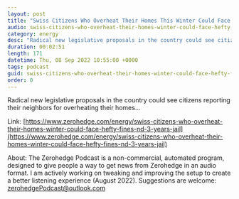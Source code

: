 ```yaml
---
layout: post
title: "Swiss Citizens Who Overheat Their Homes This Winter Could Face Hefty Fines &amp; 3 Years In Jail"
audio: swiss-citizens-who-overheat-their-homes-winter-could-face-hefty-fines-nd-3-years-jail-0
category: energy
desc: "Radical new legislative proposals in the country could see citizens reporting their neighbors for overheating their homes..."
duration: 00:02:51
length: 171
datetime: Thu, 08 Sep 2022 10:55:00 +0000
tags: podcast
guid: swiss-citizens-who-overheat-their-homes-winter-could-face-hefty-fines-nd-3-years-jail-0
order: 0
---
```

Radical new legislative proposals in the country could see citizens reporting their neighbors for overheating their homes...

Link: [https://www.zerohedge.com/energy/swiss-citizens-who-overheat-their-homes-winter-could-face-hefty-fines-nd-3-years-jail](https://www.zerohedge.com/energy/swiss-citizens-who-overheat-their-homes-winter-could-face-hefty-fines-nd-3-years-jail)

About: The Zerohedge Podcast is a non-commercial, automated program, designed to give people a way to get news from Zerohedge in an audio format.  I am actively working on tweaking and improving the setup to create a better listening experience (August 2022).  Suggestions are welcome: [zerohedgePodcast@outlook.com](mailto:zerohedgePodcast@outlook.com)
